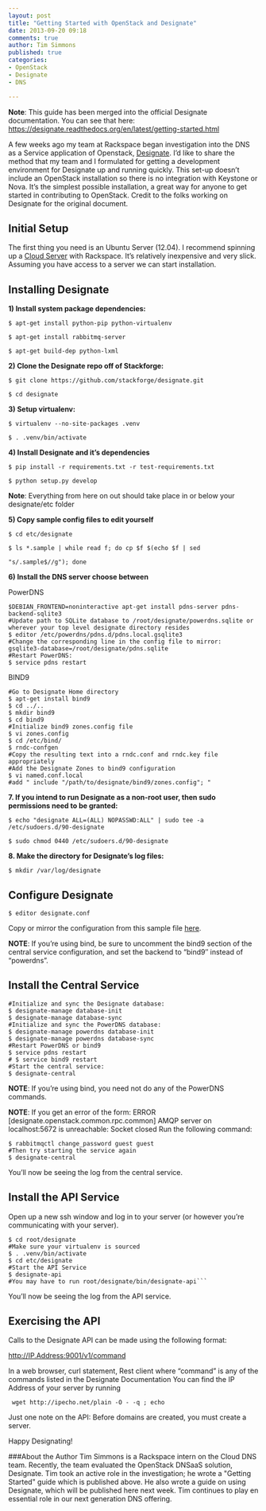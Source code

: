 ```yaml
---
layout: post
title: "Getting Started with OpenStack and Designate"
date: 2013-09-20 09:18
comments: true
author: Tim Simmons
published: true
categories: 
- OpenStack
- Designate
- DNS

---
```


**Note**: This guide has been merged into the official Designate documentation. You can see that here:
<https://designate.readthedocs.org/en/latest/getting-started.html>

A few weeks ago my team at Rackspace began investigation into the DNS as a Service application of Openstack, [Designate][1]. I’d like to share the method that my team and I formulated for getting a development environment for Designate up and running quickly. This set-up doesn’t include an OpenStack installation so there is no integration with Keystone or Nova. It’s the simplest possible installation, a great way for anyone to get started in contributing to OpenStack. Credit to the folks working on Designate for the original document.<!--More-->

**Initial Setup**
-----------------

The first thing you need is an Ubuntu Server (12.04). I recommend spinning up a [Cloud Server][2] with Rackspace. It’s relatively inexpensive and very slick. Assuming you have access to a server we can start installation.

**Installing Designate**
------------------------

**1) Install system package dependencies:**

    $ apt-get install python-pip python-virtualenv

    $ apt-get install rabbitmq-server

    $ apt-get build-dep python-lxml

**2) Clone the Designate repo off of Stackforge:**

    $ git clone https://github.com/stackforge/designate.git

    $ cd designate

**3) Setup virtualenv:**

    $ virtualenv --no-site-packages .venv

    $ . .venv/bin/activate

**4) Install Designate and it’s dependencies**

    $ pip install -r requirements.txt -r test-requirements.txt

    $ python setup.py develop

**Note**: Everything from here on out should take place in or below your designate/etc folder

**5) Copy sample config files to edit yourself**

    $ cd etc/designate

    $ ls *.sample | while read f; do cp $f $(echo $f | sed 

    "s/.sample$//g"); done

**6) Install the DNS server choose between**

PowerDNS

```
$DEBIAN_FRONTEND=noninteractive apt-get install pdns-server pdns-backend-sqlite3
#Update path to SQLite database to /root/designate/powerdns.sqlite or wherever your top level designate directory resides
$ editor /etc/powerdns/pdns.d/pdns.local.gsqlite3
#Change the corresponding line in the config file to mirror:
gsqlite3-database=/root/designate/pdns.sqlite
#Restart PowerDNS:
$ service pdns restart
```
BIND9 

```
#Go to Designate Home directory
$ apt-get install bind9
$ cd ../..
$ mkdir bind9
$ cd bind9
#Initialize bind9 zones.config file
$ vi zones.config
$ cd /etc/bind/
$ rndc-confgen
#Copy the resulting text into a rndc.conf and rndc.key file appropriately
#Add the Designate Zones to bind9 configuration
$ vi named.conf.local
#add " include "/path/to/designate/bind9/zones.config"; "
```
**7. If you intend to run Designate as a non-root user, then sudo permissions need to be granted:**
```
$ echo "designate ALL=(ALL) NOPASSWD:ALL" | sudo tee -a /etc/sudoers.d/90-designate

$ sudo chmod 0440 /etc/sudoers.d/90-designate
```

**8. Make the directory for Designate’s log files:**
```
$ mkdir /var/log/designate
```

**Configure Designate**
------------------------

```
$ editor designate.conf
```

Copy or mirror the configuration from this sample file [here][3].

**NOTE**: If you’re using bind, be sure to uncomment the bind9 section of the central service configuration, and set the backend to “bind9″ instead of “powerdns”.

**Install the Central Service**
------------------------

```
#Initialize and sync the Designate database:
$ designate-manage database-init
$ designate-manage database-sync
#Initialize and sync the PowerDNS database:
$ designate-manage powerdns database-init
$ designate-manage powerdns database-sync
#Restart PowerDNS or bind9
$ service pdns restart
# $ service bind9 restart
#Start the central service:
$ designate-central
```
**NOTE**: If you’re using bind, you need not do any of the PowerDNS commands.

**NOTE**: If you get an error of the form: ERROR [designate.openstack.common.rpc.common] AMQP server on localhost:5672 is unreachable: Socket closed
Run the following command:
```
$ rabbitmqctl change_password guest guest
#Then try starting the service again
$ designate-central
```

You’ll now be seeing the log from the central service.

**Install the API Service**
------------------------

Open up a new ssh window and log in to your server (or however you’re communicating with your server).

```
$ cd root/designate
#Make sure your virtualenv is sourced 
$ . .venv/bin/activate
$ cd etc/designate
#Start the API Service
$ designate-api
#You may have to run root/designate/bin/designate-api```
```

You’ll now be seeing the log from the API service.

**Exercising the API**
------------------------

Calls to the Designate API can be made using the following format:

http://IP.Address:9001/v1/command

In a web browser, curl statement, Rest client where “command” is any of the commands listed in the Designate Documentation
You can find the IP Address of your server by running

```
 wget http://ipecho.net/plain -O - -q ; echo
```

Just one note on the API: Before domains are created, you must create a server.

Happy Designating!

###About the Author
Tim Simmons is a Rackspace intern on the Cloud DNS team. Recently, the
team evaluated the OpenStack DNSaaS solution, Designate. Tim took an
active role in the investigation; he wrote a "Getting Started" guide
which is published above. He also wrote a guide on using Designate, which will be
published here next week. Tim continues to play en essential role in our
next generation DNS offering.



  [1]: https://wiki.openstack.org/wiki/Designate
  [2]: http://www.rackspace.com/cloud/servers/
  [3]: https://gist.github.com/TimSimmons/6596014
